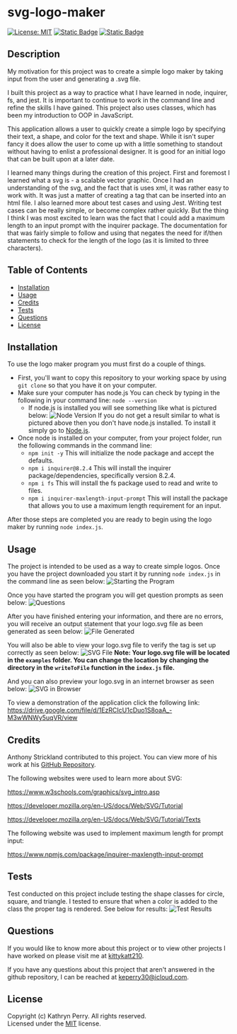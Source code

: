 # svg-logo-maker

[![License: MIT](https://img.shields.io/badge/License-MIT-yellow.svg)](https://opensource.org/licenses/MIT)
[![Static Badge](https://img.shields.io/badge/JavaScript-323330?logo=javascript&logoColor=F7DF1E)](https://developer.mozilla.org/en-US/docs/Web/JavaScript)
[![Static Badge](https://img.shields.io/badge/Node.js-43853D?logo=node.js&logoColor=white)](https://nodejs.org/en)

## Description

My motivation for this project was to create a simple logo maker by taking input from the user and generating a .svg file.

I built this project as a way to practice what I have learned in node, inquirer, fs, and jest. It is important to continue to work in the command line and refine the skills I have gained. This project also uses classes, which has been my introduction to OOP in JavaScript. 

This application allows a user to quickly create a simple logo by specifying their text, a shape, and color for the text and shape. While it isn't super fancy it does allow the user to come up with a little something to standout without having to enlist a professional designer. It is good for an initial logo that can be built upon at a later date.

I learned many things during the creation of this project. First and foremost I learned what a svg is - a scalable vector graphic. Once I had an understanding of the svg, and the fact that is uses xml, it was rather easy to work with. It was just a matter of creating a tag that can be inserted into an html file. I also learned more about test cases and using Jest. Writing test cases can be really simple, or become complex rather quickly. But the thing I think I was most excited to learn was the fact that I could add a maximum length to an input prompt with the inquirer package. The documentation for that was fairly simple to follow and using that negates the need for if/then statements to check for the length of the logo (as it is limited to three characters).

## Table of Contents

- [Installation](#installation)
- [Usage](#usage)
- [Credits](#credits)
- [Tests](#tests)
- [Questions](#questions)
- [License](#license)

## Installation

To use the logo maker program you must first do a couple of things.

- First, you'll want to copy this repository to your working space by using `git clone` so that you have it on your computer.
- Make sure your computer has node.js You can check by typing in the following in your command line: `node --version`
	- If node.js is installed you will see something like what is pictured below:
	![Node Version](./lib/images/Node_Version.png)
	If you do not get a result similar to what is pictured above then you don't have node.js installed. To install it simply go to [Node.js](https://nodejs.org/en).
- Once node is installed on your computer, from your project folder, run the following commands in the command line:
	- `npm init -y` This will initialize the node package and accept the defaults.
	- `npm i inquirer@8.2.4` This will install the inquirer package/dependencies, specifically version 8.2.4.
	- `npm i fs` This will install the fs package used to read and write to files.
	- `npm i inquirer-maxlength-input-prompt` This will install the package that allows you to use a maximum length requirement for an input. 

After those steps are completed you are ready to begin using the logo maker by running `node index.js`.


## Usage

The project is intended to be used as a way to create simple logos. Once you have the project downloaded you start it by running `node index.js` in the command line as seen below:
![Starting the Program](./lib/images/01_StartApp.png)


Once you have started the program you will get question prompts as seen below:
![Questions](./lib/images/02_List.png)


After you have finished entering your information, and there are no errors, you will receive an output statement that your logo.svg file as been generated as seen below:
![File Generated](./lib/images/03_LogoGenerated.png) 

You will also be able to view your logo.svg file to verify the tag is set up correctly as seen below:
![SVG File](./lib/images/05_SVGImage.png)
**Note: Your logo.svg file will be located in the `examples` folder. You can change the location by changing the directory in the `writeToFile` function in the `index.js` file.**

And you can also preview your logo.svg in an internet browser as seen below:
![SVG in Browser](./lib/images/06_SVGHTML.png)


To view a demonstration of the application click the following link:  
https://drive.google.com/file/d/1EzRCIcU1cDuo1S8oaA_-M3wWNWy5uqVR/view


## Credits

Anthony Strickland contributed to this project. You can view more of his work at his [GitHub Repository](https://github.com/AnthonyStrickland?tab=repositories).

The following websites were used to learn more about SVG:

https://www.w3schools.com/graphics/svg_intro.asp

https://developer.mozilla.org/en-US/docs/Web/SVG/Tutorial

https://developer.mozilla.org/en-US/docs/Web/SVG/Tutorial/Texts

The following website was used to implement maximum length for prompt input:

https://www.npmjs.com/package/inquirer-maxlength-input-prompt

## Tests

Test conducted on this project include testing the shape classes for circle, square, and triangle. I tested to ensure that when a color is added to the class the proper tag is rendered. See below for results:
![Test Results](./lib/images/TestSuites.png)


## Questions

If you would like to know more about this project or to view other projects I have worked on please visit me at [kittykatt210](https://github.com/kittykatt210).

If you have any questions about this project that aren't answered in the github repository, I can be reached at keperry30@icloud.com.

## License
Copyright (c) Kathryn Perry. All rights reserved.  
Licensed under the [MIT](https://opensource.org/licenses/MIT) license.
